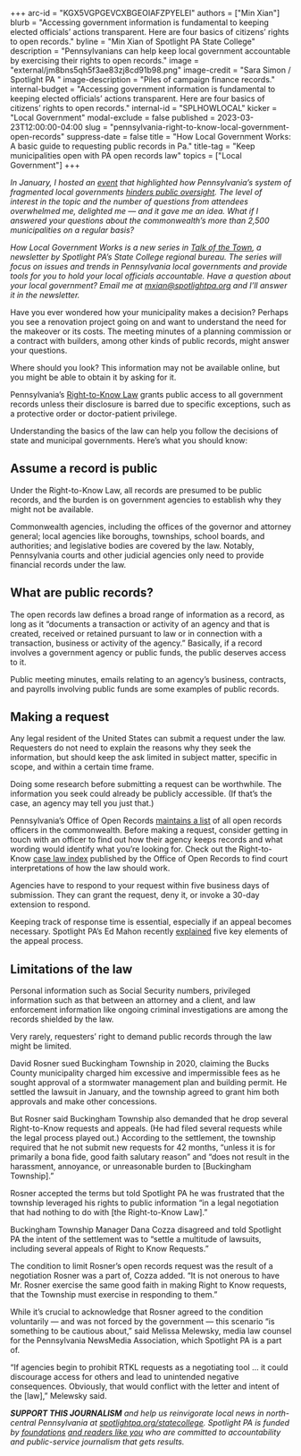 +++
arc-id = "KGX5VGPGEVCXBGEOIAFZPYELEI"
authors = ["Min Xian"]
blurb = "Accessing government information is fundamental to keeping elected officials’ actions transparent. Here are four basics of citizens’ rights to open records."
byline = "Min Xian of Spotlight PA State College"
description = "Pennsylvanians can help keep local government accountable by exercising their rights to open records."
image = "external/jm8bns5qh5f3ae83zj8cd91b98.png"
image-credit = "Sara Simon / Spotlight PA "
image-description = "Piles of campaign finance records."
internal-budget = "Accessing government information is fundamental to keeping elected officials’ actions transparent. Here are four basics of citizens’ rights to open records."
internal-id = "SPLHOWLOCAL"
kicker = "Local Government"
modal-exclude = false
published = 2023-03-23T12:00:00-04:00
slug = "pennsylvania-right-to-know-local-government-open-records"
suppress-date = false
title = "How Local Government Works: A basic guide to requesting public records in Pa."
title-tag = "Keep municipalities open with PA open records law"
topics = ["Local Government"]
+++

<i>In January, I hosted an </i><a href="https://www.spotlightpa.org/news/2023/01/tioga-tamir-rice-pennsylvania-local-accountability-event/"><i>event</i></a><i> that highlighted how Pennsylvania’s system of fragmented local governments </i><a href="https://www.spotlightpa.org/statecollege/2023/02/local-government-accountability-transparency-pennsylvania/"><i>hinders public oversight</i></a><i>. The level of interest in the topic and the number of questions from attendees overwhelmed me, delighted me — and it gave me an idea. What if I answered your questions about the commonwealth’s more than 2,500 municipalities on a regular basis?</i>

<i>How Local Government Works is a new series in </i><a href="https://www.spotlightpa.org/newsletters/talkofthetown"><i>Talk of the Town</i></a><i>, a newsletter by Spotlight PA’s State College regional bureau. The series will focus on issues and trends in Pennsylvania local governments and provide tools for you to hold your local officials accountable. Have a question about your local government? Email me at </i><a href="mailto:mxian@spotlightpa.org"><i>mxian@spotlightpa.org</i></a><i> and I’ll answer it in the newsletter.</i>

Have you ever wondered how your municipality makes a decision? Perhaps you see a renovation project going on and want to understand the need for the makeover or its costs. The meeting minutes of a planning commission or a contract with builders, among other kinds of public records, might answer your questions.

Where should you look? This information may not be available online, but you might be able to obtain it by asking for it.

Pennsylvania’s <a href="https://www.openrecords.pa.gov/Documents/RTKL/PA_Right-To-Know_Law.pdf?pdft=20220418">Right-to-Know Law</a> grants public access to all government records unless their disclosure is barred due to specific exceptions, such as a protective order or doctor-patient privilege.

Understanding the basics of the law can help you follow the decisions of state and municipal governments. Here’s what you should know:

## Assume a record is public

Under the Right-to-Know Law, all records are presumed to be public records, and the burden is on government agencies to establish why they might not be available.

Commonwealth agencies, including the offices of the governor and attorney general; local agencies like boroughs, townships, school boards, and authorities; and legislative bodies are covered by the law. Notably, Pennsylvania courts and other judicial agencies only need to provide financial records under the law.

<script src="https://www.spotlightpa.org/embed.js" async></script><div data-spl-embed-version="1" data-spl-src="https://www.spotlightpa.org/embeds/newsletter/?cta=Sign%20up%20for%20our%20new%20regional%20newsletter%2C%20%3Cb%3ETalk%20of%20the%20Town%3C%2Fb%3E%2C%20and%20get%20all%20the%20news%20and%20notes%20from%20State%20College%20and%20north-central%20PA.&button=Sign%20Up%20Now&preselect=state_college&eyebrow=DON'T%20MISS%20A%20BEAT"></div>

## What are public records?

The open records law defines a broad range of information as a record, as long as it “documents a transaction or activity of an agency and that is created, received or retained pursuant to law or in connection with a transaction, business or activity of the agency.” Basically, if a record involves a government agency or public funds, the public deserves access to it.

Public meeting minutes, emails relating to an agency’s business, contracts, and payrolls involving public funds are some examples of public records.

## Making a request

Any legal resident of the United States can submit a request under the law. Requesters do not need to explain the reasons why they seek the information, but should keep the ask limited in subject matter, specific in scope, and within a certain time frame.

Doing some research before submitting a request can be worthwhile. The information you seek could already be publicly accessible. (If that’s the case, an agency may tell you just that.)

Pennsylvania’s Office of Open Records <a href="https://www.openrecords.pa.gov/RTKL/AOROSearch.cfm">maintains a list</a> of all open records officers in the commonwealth. Before making a request, consider getting in touch with an officer to find out how their agency keeps records and what wording would identify what you’re looking for. Check out the Right-to-Know <a href="https://www.openrecords.pa.gov/Documents/RTKL/RTKL_Case_Index.pdf">case law index</a> published by the Office of Open Records to find court interpretations of how the law should work.

Agencies have to respond to your request within five business days of submission. They can grant the request, deny it, or invoke a 30-day extension to respond.

Keeping track of response time is essential, especially if an appeal becomes necessary. Spotlight PA’s Ed Mahon recently <a href="https://www.spotlightpa.org/news/2023/03/pa-sunshine-week-appeal-records-denial/">explained</a> five key elements of the appeal process.

<script src="https://www.spotlightpa.org/embed.js" async></script><div data-spl-embed-version="1" data-spl-src="https://www.spotlightpa.org/embeds/cta/?eyebrow=Support%20Spotlight%20PA%20in%20State%20College&url=https%3A%2F%2Fcheckout.fundjournalism.org%2Fmemberform%3Forg_id%3Dspotlightpa%26theme%3Dcentrecounty%26campaign%3D7015G0000013pZnQAI&body=Support%20Spotlight%20PA's%20journalism%20in%20State%20College%20%26%20north-central%20Pa.%20and%20%3Cb%3E%20all%20gifts%20will%20be%20DOUBLED%20until%20March%2025%3C%2Fb%3E%20thanks%20to%20a%20generous%20matching%20gift%20from%20The%20Benter%20Foundation%20in%20Pittsburgh.&cta=Click%20to%20Contribute"></div>

## Limitations of the law

Personal information such as Social Security numbers, privileged information such as that between an attorney and a client, and law enforcement information like ongoing criminal investigations are among the records shielded by the law.

Very rarely, requesters’ right to demand public records through the law might be limited.

David Rosner sued Buckingham Township in 2020, claiming the Bucks County municipality charged him excessive and impermissible fees as he sought approval of a stormwater management plan and building permit. He settled the lawsuit in January, and the township agreed to grant him both approvals and make other concessions.

But Rosner said Buckingham Township also demanded that he drop several Right-to-Know requests and appeals. (He had filed several requests while the legal process played out.) According to the settlement, the township required that he not submit new requests for 42 months, “unless it is for primarily a bona fide, good faith salutary reason” and “does not result in the harassment, annoyance, or unreasonable burden to [Buckingham Township].”

Rosner accepted the terms but told Spotlight PA he was frustrated that the township leveraged his rights to public information “in a legal negotiation that had nothing to do with [the Right-to-Know Law].”

Buckingham Township Manager Dana Cozza disagreed and told Spotlight PA the intent of the settlement was to “settle a multitude of lawsuits, including several appeals of Right to Know Requests.”

The condition to limit Rosner’s open records request was the result of a negotiation Rosner was a part of, Cozza added. “It is not onerous to have Mr. Rosner exercise the same good faith in making Right to Know requests, that the Township must exercise in responding to them.”

While it’s crucial to acknowledge that Rosner agreed to the condition voluntarily — and was not forced by the government — this scenario “is something to be cautious about,” said Melissa Melewsky, media law counsel for the Pennsylvania NewsMedia Association, which Spotlight PA is a part of.

“If agencies begin to prohibit RTKL requests as a negotiating tool … it could discourage access for others and lead to unintended negative consequences. Obviously, that would conflict with the letter and intent of the [law],” Melewsky said.

<i><b>SUPPORT THIS JOURNALISM</b></i><i> and help us reinvigorate local news in north-central Pennsylvania at </i><a href="https://checkout.fundjournalism.org/memberform?org_id=spotlightpa&campaign=7015G0000013pUYQAY&utm_source=www.spotlightpa.org&utm_medium=statecollege:section&utm_campaign=statecollege:main"><i>spotlightpa.org/statecollege</i></a><i>. Spotlight PA is funded by </i><a href="https://www.spotlightpa.org/support"><i>foundations</i></a><i> </i><a href="https://www.spotlightpa.org/support"><i>and readers like you</i></a><i> who are committed to accountability and public-service journalism that gets results.</i>
